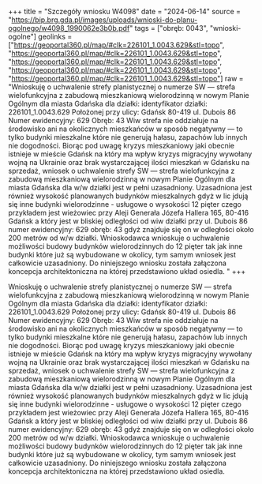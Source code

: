 +++
title = "Szczegóły wniosku W4098"
date = "2024-06-14"
source = "https://bip.brg.gda.pl/images/uploads/wnioski-do-planu-ogolnego/w4098_1990062e3b0b.pdf"
tags = ["obręb: 0043", "wnioski-ogolne"]
geolinks = ["https://geoportal360.pl/map/#clk=226101_1.0043.629&stl=topo", "https://geoportal360.pl/map/#clk=226101_1.0043.629&stl=topo", "https://geoportal360.pl/map/#clk=226101_1.0043.629&stl=topo", "https://geoportal360.pl/map/#clk=226101_1.0043.629&stl=topo", "https://geoportal360.pl/map/#clk=226101_1.0043.629&stl=topo"]
raw = "Wnioskuję o uchwalenie strefy planistycznej o numerze SW — strefa wielofunkcyjna z zabudową mieszkaniową wielorodzinną w nowym Planie Ogólnym dla miasta Gdańska dla działki: identyfikator działki: 226101_1.0043.629 Położonej przy ulicy: Gdańsk 80-419 ul. Dubois 86 Numer ewidencyjny: 629 Obręb: 43 Wiw strefa nie oddziałuje na środowisko ani na okolicznych mieszkańców w sposób negatywny — to tylko budynki mieszkalne które nie generują hałasu, zapachów lub innych nie dogodności. Biorąc pod uwagę kryzys mieszkaniowy jaki obecnie istnieje w mieście Gdańsk na który ma wpływ kryzys migracyjny wywołany wojną na Ukrainie oraz brak wystarczającej ilości mieszkań w Gdańsku na sprzedaż, wniosek o uchwalenie strefy SW — strefa wielofunkcyjna z zabudową mieszkaniową wielorodzinną w nowym Planie Ogólnym dla miasta Gdańska dla w/w działki jest w pełni uzasadniony. Uzasadniona jest również wysokość planowanych budynków mieszkalnych gdyż w lic jdują się inne budynki wielorodzinne - usługowe o wysokości 12 pięter czego przykładem jest wieżowiec przy Aleji Generała Józefa Hallera 165, 80-416 Gdańsk a który jest w bliskiej odległości od wiw działki przy ul. Dubois 86 numer ewidencyjny: 629 obręb: 43 gdyż znajduje się on w odległości około 200 metrów od w/w działki. Wnioskodawca wnioskuje o uchwalenie możliwości budowy budynków wielorodzinnych do 12 pięter tak jak inne budynki które już są wybudowane w okolicy, tym samym wniosek jest całkowicie uzasadniony. Do niniejszego wniosku została załączona koncepcja architektoniczna na której przedstawiono układ osiedla. "
+++

Wnioskuję o uchwalenie strefy planistycznej o numerze SW — strefa wielofunkcyjna z zabudową
mieszkaniową wielorodzinną w nowym Planie Ogólnym dla miasta Gdańska dla działki:
identyfikator działki: 226101_1.0043.629
Położonej przy ulicy: Gdańsk 80-419 ul. Dubois 86
Numer ewidencyjny: 629
Obręb: 43
Wiw strefa nie oddziałuje na środowisko ani na okolicznych mieszkańców w sposób negatywny — to tylko
budynki mieszkalne które nie generują hałasu, zapachów lub innych nie dogodności.
Biorąc pod uwagę kryzys mieszkaniowy jaki obecnie istnieje w mieście Gdańsk na który ma wpływ kryzys
migracyjny wywołany wojną na Ukrainie oraz brak wystarczającej ilości mieszkań w Gdańsku na sprzedaż,
wniosek o uchwalenie strefy SW — strefa wielofunkcyjna z zabudową mieszkaniową wielorodzinną w
nowym Planie Ogólnym dla miasta Gdańska dla w/w działki jest w pełni uzasadniony. Uzasadniona jest
również wysokość planowanych budynków mieszkalnych gdyż w lic jdują się inne budynki
wielorodzinne - usługowe o wysokości 12 pięter czego przykładem jest wieżowiec przy Aleji Generała Józefa
Hallera 165, 80-416 Gdańsk a który jest w bliskiej odległości od wiw działki przy ul. Dubois 86 numer
ewidencyjny: 629 obręb: 43 gdyż znajduje się on w odległości około 200 metrów od w/w działki.
Wnioskodawca wnioskuje o uchwalenie możliwości budowy budynków wielorodzinnych do 12 pięter tak jak
inne budynki które już są wybudowane w okolicy, tym samym wniosek jest całkowicie uzasadniony. Do
niniejszego wniosku została załączona koncepcja architektoniczna na której przedstawiono układ
osiedla.




